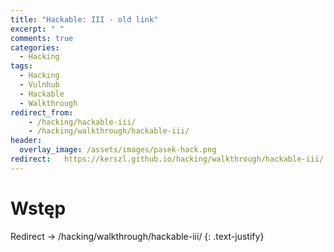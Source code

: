 ```yaml
---
title: "Hackable: III - old link"
excerpt: " "
comments: true
categories:
  - Hacking
tags:
  - Hacking
  - Vulnhub
  - Hackable
  - Walkthrough
redirect_from:
    - /hacking/hackable-iii/
    - /hacking/walkthrough/hackable-iii/
header:
  overlay_image: /assets/images/pasek-hack.png
redirect:   https://kerszl.github.io/hacking/walkthrough/hackable-iii/
---
```

# Wstęp
Redirect -> /hacking/walkthrough/hackable-iii/
{: .text-justify}
